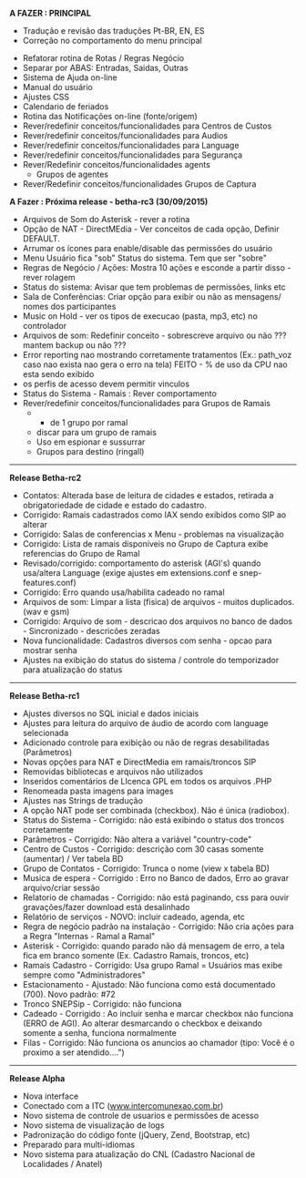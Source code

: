 **A FAZER : PRINCIPAL**

* Tradução e revisão das traduções Pt-BR, EN, ES
* Correção no comportamento do menu principal
- Refatorar rotina de Rotas / Regras Negócio
- Separar por ABAS: Entradas, Saidas, Outras
- Sistema de Ajuda on-line
- Manual do usuário
- Ajustes CSS
- Calendario de feriados
- Rotina das Notificações on-line (fonte/origem)
- Rever/redefinir conceitos/funcionalidades para Centros de Custos
- Rever/redefinir conceitos/funcionalidades para Audios
- Rever/redefinir conceitos/funcionalidades para Language
- Rever/redefinir conceitos/funcionalidades para Segurança
- Rever/Redefinir conceitos/funcionalidades agents
  - Grupos de agentes
- Rever/Redefinir conceitos/funcionalidades Grupos de Captura

**A Fazer : Próxima release - betha-rc3 (30/09/2015)**

- Arquivos de Som do Asterisk - rever a rotina
- Opção de NAT - DirectMEdia - Ver conceitos de cada opção, Definir DEFAULT.
- Arrumar os ícones para enable/disable das permissões do usuário
- Menu Usuário fica "sob" Status do sistema. Tem que ser "sobre"
- Regras de Negócio / Ações: Mostra 10 ações e esconde a partir disso - rever rolagem
- Status do sistema: Avisar que tem problemas de permissões, links etc
- Sala de Conferências: Criar opção para exibir ou não as mensagens/ nomes dos participantes
- Music on Hold - ver os tipos de execucao (pasta, mp3, etc) no controlador
- Arquivos de som: Redefinir conceito  - sobrescreve arquivo ou não ??? mantem backup ou não ???
- Error reporting nao mostrando corretamente tratamentos (Ex.: path_voz caso nao exista nao gera o erro na tela)
FEITO - % de uso da CPU nao esta sendo exibido
- os perfis de acesso devem permitir vinculos
- Status do Sistema -  Ramais : Rever comportamento
- Rever/redefinir conceitos/funcionalidades para Grupos de Ramais
  - + de 1 grupo por ramal
  - discar para um grupo de ramais
  - Uso em espionar e sussurrar
  - Grupos para destino (ringall)

---------------------------------
**Release Betha-rc2**

- Contatos: Alterada base de leitura de cidades e estados, retirada a obrigatoriedade de cidade e estado do cadastro.
- Corrigido: Ramais cadastrados como IAX sendo exibidos como SIP ao alterar
- Corrigido: Salas de conferencias x Menu - problemas na visualização
- Corrigido: Lista de ramais disponíveis no Grupo de Captura exibe referencias do Grupo de Ramal
- Revisado/corrigido: comportamento do asterisk (AGI's) quando usa/altera Language (exige ajustes em extensions.conf e snep-features.conf)
- Corrigido: Erro quando usa/habilita cadeado no ramal
- Arquivos de som: Limpar a lista (fisica) de arquivos - muitos duplicados. (wav e gsm)
- Corrigido: Arquivo de som - descricao dos arquivos no banco de dados - Sincronizado - descricões zeradas
- Nova funcionalidade: Cadastros diversos com senha - opcao para mostrar senha
- Ajustes na exibição do status do sistema / controle do temporizador para atualização do status

---------------------------------
**Release Betha-rc1**

- Ajustes diversos no SQL inicial e dados iniciais
- Ajustes para leitura do arquivo de áudio de acordo com language selecionada
- Adicionado controle para exibição ou não de regras desabilitadas (Parâmetros)
- Novas opções para NAT e DirectMedia em ramais/troncos SIP
- Removidas bibliotecas e arquivos não utilizados
- Inseridos comentários de LIcenca GPL em todos os arquivos .PHP
- Renomeada pasta imagens para images
- Ajustes nas Strings de tradução
- A opção NAT pode ser combinada (checkbox). Não é única (radiobox).
- Status do Sistema - Corrigido: não está exibindo o status dos troncos corretamente
- Parâmetros - Corrigido: Não altera a variável "country-code"
- Centro de Custos - Corrigido: descrição com 30 casas somente (aumentar) / Ver tabela BD
- Grupo de Contatos - Corrigido:   Trunca o nome (view x tabela BD)
- Musica de espera - Corrigido : Erro no Banco de dados, Erro ao gravar arquivo/criar sessão
- Relatorio de chamadas - Corrigido:  não está paginando, css para ouvir gravações/fazer download está desalinhado
- Relatório de serviços - NOVO: incluir cadeado, agenda, etc
- Regra de negócio padrão na instalação - Corrigido: Não cria ações para a Regra "Internas - Ramal a Ramal"
- Asterisk - Corrigido: quando parado não dá mensagem de erro, a tela fica em branco somente (Ex. Cadastro Ramais, troncos, etc)
- Ramais Cadastro - Corrigido: Usa grupo Ramal = Usuários mas exibe sempre como "Administradores"
- Estacionamento  - Ajustado: Não funciona como está documentado (700). Novo padrão: #72
- Tronco SNEPSip - Corrigido:  não funciona
- Cadeado - Corrigido : Ao incluir senha e marcar checkbox não funciona (ERRO de AGI). Ao alterar desmarcando o checkbox e deixando somente a senha, funciona normalmente
- Filas - Corrigido: Não funciona os anuncios ao chamador (tipo: Você é o proximo a ser atendido....")

---------------------------------
**Release Alpha**

- Nova interface
- Conectado com a ITC  (www.intercomunexao.com.br)
- Novo sistema de controle de usuarios e permissões de acesso
- Novo sistema de visualização de logs
- Padronização do código fonte (jQuery, Zend, Bootstrap, etc)
- Preparado para multi-idiomas
- Novo sistema para atualização do CNL (Cadastro Nacional de Localidades / Anatel)
